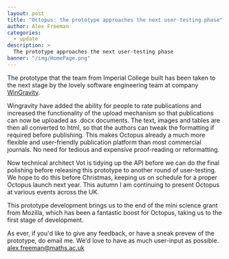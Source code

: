 ```yaml
---
layout: post
title: "Octopus: the prototype approaches the next user-testing phase"
author: Alex Freeman
categories:
  - update
description: >
  The prototype approaches the next user-testing phase
banner: "/img/HomePage.png"
---
```


The prototype that the team from Imperial College built has been taken to the next stage by the lovely software engineering team at company [WinGravity](https://www.wingravity.com).

Wingravity have added the ability for people to rate publications and increased the functionality of the upload mechanism so that publications can now be uploaded as .docx documents. The text, images and tables are then all converted to html, so that the authors can tweak the formatting if required before publishing. This makes Octopus already a much more flexible and user-friendly publication platform than most commercial journals. No need for tedious and expensive proof-reading or reformatting.

<!-- more -->

Now technical architect Vot is tidying up the API before we can do the final polishing before releasing this prototype to another round of user-testing. We hope to do this before Christmas, keeping us on schedule for a proper Octopus launch next year. This autumn I am continuing to present Octopus at various events across the UK.

This prototype development brings us to the end of the mini science grant from Mozilla, which has been a fantastic boost for Octopus, taking us to the first stage of development.

As ever, if you'd like to give any feedback, or have a sneak prevew of the prototype, do email me. We'd love to have as much user-input as possible. alex.freeman@maths.ac.uk

